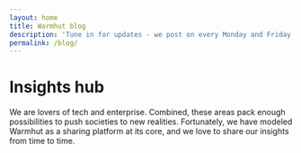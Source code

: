 ```yaml
---
layout: home
title: Warmhut blog
description: 'Tune in for updates - we post on every Monday and Friday. Should you like what you see, subscribe, comment or follow us on social media.'
permalink: /blog/
---
```

# Insights hub
<p class = 'half'>
  We are lovers of tech and enterprise. Combined, these areas pack enough  possibilities to push societies to new
  realities. Fortunately, we have modeled Warmhut as a sharing platform at its core, and we love to share our 
  insights from time to time.
</p>
